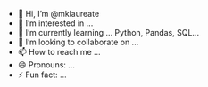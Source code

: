 - 👋 Hi, I’m @mklaureate
- 👀 I’m interested in ...
- 🌱 I’m currently learning ... Python, Pandas, SQL...
- 💞️ I’m looking to collaborate on ...
- 📫 How to reach me ...
- 😄 Pronouns: ...
- ⚡ Fun fact: ...

<!---
mklaureate/mklaureate is a ✨ special ✨ repository because its `README.md` (this file) appears on your GitHub profile.
You can click the Preview link to take a look at your changes.
--->
